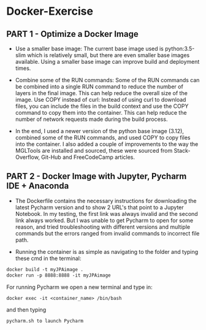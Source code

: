 # Docker-Exercise

## PART 1 - Optimize a Docker Image

- Use a smaller base image: The current base image used is python:3.5-slim which is relatively small, but there are even smaller base images available. Using a smaller base image can improve build and deployment times.

- Combine some of the RUN commands: Some of the RUN commands can be combined into a single RUN command to reduce the number of layers in the final image. This can help reduce the overall size of the image.
Use COPY instead of curl: Instead of using curl to download files, you can include the files in the build context and use the COPY command to copy them into the container. This can help reduce the number of network requests made during the build process.

- In the end, I used a newer version of the python base image (3.12), combined some of the RUN commands, and used COPY to copy files into the container. I also added a couple of improvements to the way the MGLTools are installed and sourced, these were sourced from Stack-Overflow, Git-Hub and FreeCodeCamp articles.

## PART 2 - Docker Image with Jupyter, Pycharm IDE + Anaconda

- The Dockerfile contains the necessary instructions for downloading the latest Pycharm version and to show 2 URL's that point to a Jupyter Notebook. In my testing, the first link was always invalid and the second link always worked. But I was unable to get Pycharm to open for some reason, and tried troubleshooting with different versions and multiple commands but the errors ranged from invalid commands to incorrect file path.

- Running the container is as simple as navigating to the folder and typing these cmd in the terminal:
```dockerfile
docker build -t myJPAimage .
docker run -p 8888:8888 -it myJPAimage
```

For running Pycharm we open a new terminal and type in:
```dockerfile
docker exec -it <container_name> /bin/bash
```
and then typing
```dockerfile
pycharm.sh to launch Pycharm
```
